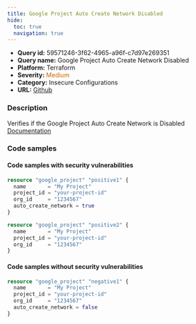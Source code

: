 ```yaml
---
title: Google Project Auto Create Network Disabled
hide:
  toc: true
  navigation: true
---
```


<style>
  .highlight .hll {
    background-color: #ff171742;
  }
  .md-content {
    max-width: 1100px;
    margin: 0 auto;
  }
</style>

-   **Query id:** 59571246-3f62-4965-a96f-c7d97e269351
-   **Query name:** Google Project Auto Create Network Disabled
-   **Platform:** Terraform
-   **Severity:** <span style="color:#C60">Medium</span>
-   **Category:** Insecure Configurations
-   **URL:** [Github](https://github.com/Checkmarx/kics/tree/master/assets/queries/terraform/gcp/google_project_auto_create_network_disabled)

### Description
Verifies if the Google Project Auto Create Network is Disabled<br>
[Documentation](https://registry.terraform.io/providers/hashicorp/google/latest/docs/resources/google_project)

### Code samples
#### Code samples with security vulnerabilities
```tf title="Postitive test num. 1 - tf file" hl_lines="8 5"
resource "google_project" "positive1" {
  name       = "My Project"
  project_id = "your-project-id"
  org_id     = "1234567"
  auto_create_network = true
}

resource "google_project" "positive2" {
  name       = "My Project"
  project_id = "your-project-id"
  org_id     = "1234567"
}

```


#### Code samples without security vulnerabilities
```tf title="Negative test num. 1 - tf file"
resource "google_project" "negative1" {
  name       = "My Project"
  project_id = "your-project-id"
  org_id     = "1234567"
  auto_create_network = false
}

```
